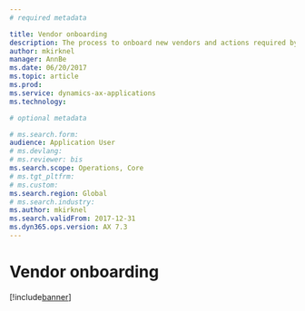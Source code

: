 ```yaml
---
# required metadata

title: Vendor onboarding
description: The process to onboard new vendors and actions required by different roles.
author: mkirknel
manager: AnnBe
ms.date: 06/20/2017
ms.topic: article
ms.prod: 
ms.service: dynamics-ax-applications
ms.technology: 

# optional metadata

# ms.search.form:  
audience: Application User
# ms.devlang: 
# ms.reviewer: bis
ms.search.scope: Operations, Core
# ms.tgt_pltfrm: 
# ms.custom: 
ms.search.region: Global
# ms.search.industry: 
ms.author: mkirknel
ms.search.validFrom: 2017-12-31 
ms.dyn365.ops.version: AX 7.3
---
```


# Vendor onboarding
[!include[banner](../includes/banner.md)]

